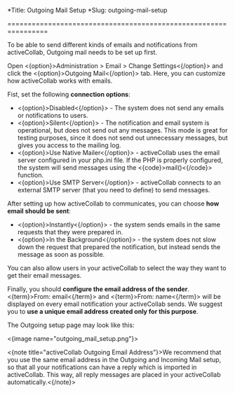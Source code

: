 *Title: Outgoing Mail Setup
*Slug: outgoing-mail-setup

================================================================

To be able to send different kinds of emails and notifications from activeCollab, Outgoing mail needs to be set up first.

Open <{option}>Administration > Email > Change Settings<{/option}> and click the <{option}>Outgoing Mail<{/option}> tab. Here, you can customize how activeCollab works with emails.

Fist, set the following **connection options**:

- <{option}>Disabled<{/option}> - The system does not send any emails or notifications to users.
- <{option}>Silent<{/option}> - The notification and email system is operational, but does not send out any messages. This mode is great for testing purposes, since it does not send out unnecessary messages, but gives you access to the mailing log.
- <{option}>Use Native Mailer<{/option}> - activeCollab uses the email server configured in your php.ini file. If the PHP is properly configured, the system will send messages using the <{code}>mail()<{/code}> function.
- <{option}>Use SMTP Server<{/option}> - activeCollab connects to an external SMTP server (that you need to define) to send messages.

After setting up how activeCollab to communicates, you can choose **how email should be sent**:

- <{option}>Instantly<{/option}> - the system sends emails in the same requests that they were prepared in.
- <{option}>In the Background<{/option}> - the system does not slow down the request that prepared the notification, but instead sends the message as soon as possible.

You can also allow users in your activeCollab to select the way they want to get their email messages.

Finally, you should **configure the email address of the sender**. <{term}>From: email<{/term}> and <{term}>From: name<{/term}> will be displayed on every email notification your activeCollab sends. We suggest you to **use a unique email address created only for this purpose**.

The Outgoing setup page may look like this:

<{image name="outgoing_mail_setup.png"}>

<{note title="activeCollab Outgoing Email Address"}>We recommend that you use the same email address in the Outgoing and Incoming Mail setup, so that all your notifications can have a reply which is imported in activeCollab. This way, all reply messages are placed in your activeCollab automatically.<{/note}>
